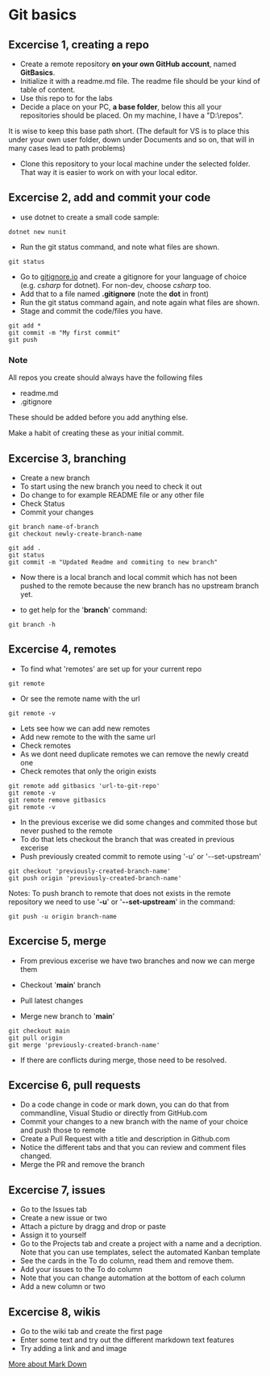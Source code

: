 # Git basics


## Excercise 1, creating a repo

* Create a remote repository **on your own GitHub account**, named **GitBasics**. 
* Initialize it with a readme.md file. The readme file should be your kind of table of content.
* Use this repo to for the labs
* Decide a place on your PC, **a base  folder**, below this all your repositories should be placed. On my machine, I have a "D:\repos".   

It is wise to keep this base path short.  (The default for VS is to place this under your own user folder, down under Documents and so on, that will in many cases lead to path problems)

* Clone this repository to your local machine under the selected folder.  That way it is easier to work on with your local editor.  


## Excercise 2, add and commit your code

* use dotnet to create a small code sample:

```
dotnet new nunit
```

* Run the git status command, and note what files are shown.

```
git status
```

* Go to [gitignore.io](https://gitignore.io) and create a gitignore for your language of choice  (e.g. *csharp* for dotnet). For non-dev, choose *csharp* too. 
* Add that to a file named **.gitignore**  (note the **dot** in front)
* Run the git status command again, and note again what files are shown.
* Stage and commit the code/files you have. 
```
git add *
git commit -m "My first commit"
git push
```

### Note

All repos you create should always have the following files

*  readme.md
*  .gitignore

These should be added before you add anything else.

Make a habit of creating these as your initial commit.

## Excercise 3, branching

* Create a new branch
* To start using the new branch you need to check it out
* Do change to for example README file or any other file
* Check Status
* Commit your changes

```
git branch name-of-branch
git checkout newly-create-branch-name

git add .
git status
git commit -m "Updated Readme and commiting to new branch"
```

* Now there is a local branch and local commit which has not been pushed to the remote because the new branch has no upstream branch yet.


* to get help for the '__branch__' command:
```
git branch -h
```

## Excercise 4, remotes

* To find what 'remotes' are set up for your current repo
```
git remote
```

* Or see the remote name with the url 
```
git remote -v
```

* Lets see how we can add new remotes
* Add new remote to the with the same url
* Check remotes 
* As we dont need duplicate remotes we can remove the newly creatd one
* Check remotes that only the origin exists

```
git remote add gitbasics 'url-to-git-repo'
git remote -v
git remote remove gitbasics
git remote -v
```

* In the previous excerise we did some changes and commited those but never pushed to the remote
* To do that lets checkout the branch that was created in previous excerise
* Push previously created commit to remote using '-u' or '--set-upstream'

```
git checkout 'previously-created-branch-name'
git push origin 'previously-created-branch-name'
```

Notes:
To push branch to remote that does not exists in the remote repository we need to use '__-u__' or '__--set-upstream__' in the command:
```
git push -u origin branch-name
```

## Excercise 5, merge

* From previous excerise we have two branches and now we can merge them

* Checkout '__main__' branch
* Pull latest changes
* Merge new branch to '__main__'

```
git checkout main
git pull origin
git merge 'previously-created-branch-name'
```

* If there are conflicts during merge, those need to be resolved.

## Excercise 6, pull requests
* Do a code change in code or mark down, you can do that from commandline, Visual Studio or directly from GitHub.com
* Commit your changes to a new branch with the name of your choice and push those to remote
* Create a Pull Request with a title and description in Github.com
* Notice the different tabs and that you can review and comment files changed.
* Merge the PR and remove the branch

## Excercise 7, issues
* Go to the Issues tab
* Create a new issue or two
* Attach a picture by dragg and drop or paste
* Assign it to yourself
* Go to the Projects tab and create a project with a name and a decription. Note that you can use templates, select the automated Kanban template
* See the cards in the To do column, read them and remove them.
* Add your issues to the To do column
* Note that you can change automation at the bottom of each column
* Add a new column or two

## Excercise 8, wikis
* Go to the wiki tab and create the first page
* Enter some text and try out the different markdown text features
* Try adding a link and and image

[More about Mark Down](https://guides.github.com/features/mastering-markdown/)



